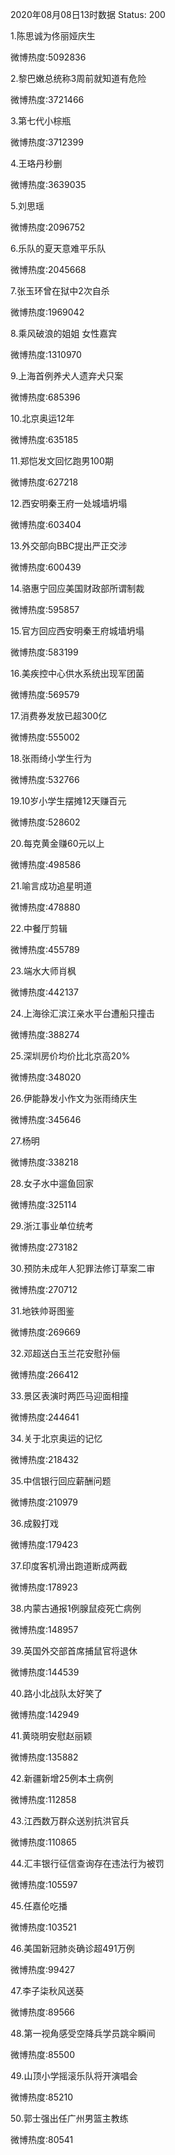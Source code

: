 2020年08月08日13时数据
Status: 200

1.陈思诚为佟丽娅庆生

微博热度:5092836

2.黎巴嫩总统称3周前就知道有危险

微博热度:3721466

3.第七代小棕瓶

微博热度:3712399

4.王珞丹秒删

微博热度:3639035

5.刘思瑶

微博热度:2096752

6.乐队的夏天意难平乐队

微博热度:2045668

7.张玉环曾在狱中2次自杀

微博热度:1969042

8.乘风破浪的姐姐 女性嘉宾

微博热度:1310970

9.上海首例养犬人遗弃犬只案

微博热度:685396

10.北京奥运12年

微博热度:635185

11.郑恺发文回忆跑男100期

微博热度:627218

12.西安明秦王府一处城墙坍塌

微博热度:603404

13.外交部向BBC提出严正交涉

微博热度:600439

14.骆惠宁回应美国财政部所谓制裁

微博热度:595857

15.官方回应西安明秦王府城墙坍塌

微博热度:583199

16.美疾控中心供水系统出现军团菌

微博热度:569579

17.消费券发放已超300亿

微博热度:555002

18.张雨绮小学生行为

微博热度:532766

19.10岁小学生摆摊12天赚百元

微博热度:528602

20.每克黄金赚60元以上

微博热度:498586

21.喻言成功追星明道

微博热度:478880

22.中餐厅剪辑

微博热度:455789

23.端水大师肖枫

微博热度:442137

24.上海徐汇滨江亲水平台遭船只撞击

微博热度:388274

25.深圳房价均价比北京高20%

微博热度:348020

26.伊能静发小作文为张雨绮庆生

微博热度:345646

27.杨明

微博热度:338218

28.女子水中遛鱼回家

微博热度:325114

29.浙江事业单位统考

微博热度:273182

30.预防未成年人犯罪法修订草案二审

微博热度:270712

31.地铁帅哥图鉴

微博热度:269669

32.邓超送白玉兰花安慰孙俪

微博热度:266412

33.景区表演时两匹马迎面相撞

微博热度:244641

34.关于北京奥运的记忆

微博热度:218432

35.中信银行回应薪酬问题

微博热度:210979

36.成毅打戏

微博热度:179423

37.印度客机滑出跑道断成两截

微博热度:178923

38.内蒙古通报1例腺鼠疫死亡病例

微博热度:148957

39.英国外交部首席捕鼠官将退休

微博热度:144539

40.路小北战队太好笑了

微博热度:142949

41.黄晓明安慰赵丽颖

微博热度:135882

42.新疆新增25例本土病例

微博热度:112858

43.江西数万群众送别抗洪官兵

微博热度:110865

44.汇丰银行征信查询存在违法行为被罚

微博热度:105597

45.任嘉伦吃播

微博热度:103521

46.美国新冠肺炎确诊超491万例

微博热度:99427

47.李子柒秋风送葵

微博热度:89566

48.第一视角感受空降兵学员跳伞瞬间

微博热度:85500

49.山顶小学摇滚乐队将开演唱会

微博热度:85210

50.郭士强出任广州男篮主教练

微博热度:80541

